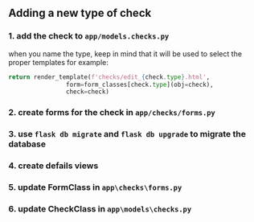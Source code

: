 ## Adding a new type of check
### 1. add the check to `app/models.checks.py`
when you name the type, keep in mind that it will be used to select the proper templates for example:
```Python
return render_template(f'checks/edit_{check.type}.html',
                form=form_classes[check.type](obj=check),
                check=check)
```

### 2. create forms for the check in `app/checks/forms.py`
### 3. use `flask db migrate` and `flask db upgrade` to migrate the database
### 4. create defails views
### 5. update FormClass in `app\checks\forms.py`
### 6. update CheckClass in `app\models\checks.py`